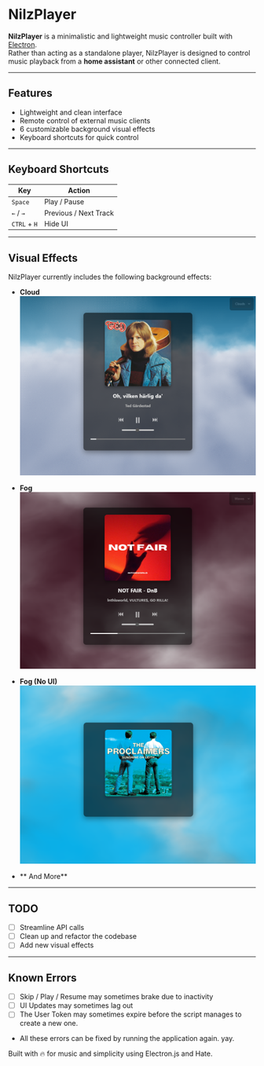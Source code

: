 # NilzPlayer

**NilzPlayer** is a minimalistic and lightweight music controller built with [Electron](https://www.electronjs.org/).  
Rather than acting as a standalone player, NilzPlayer is designed to control music playback from a **home assistant** or other connected client.

---

## Features

- Lightweight and clean interface  
- Remote control of external music clients  
- 6 customizable background visual effects  
- Keyboard shortcuts for quick control

---

## Keyboard Shortcuts

| Key         | Action              |
|-------------|---------------------|
| `Space`     | Play / Pause        |
| `←` / `→`   | Previous / Next Track |
| `CTRL` + `H`   | Hide UI |
---

## Visual Effects

NilzPlayer currently includes the following background effects:

- **Cloud**  
  ![CloudEffect](/img/cloud.png)

- **Fog**  
  ![fog](/img/fog.png)

- **Fog (No UI)**  
  ![fog-noui](/img/fog-noui.png)

- ** And More**

---

## TODO

- [ ] Streamline API calls  
- [ ] Clean up and refactor the codebase  
- [ ] Add new visual effects  

---

## Known Errors
- [ ] Skip / Play / Resume may sometimes brake due to inactivity
- [ ] UI Updates may sometimes lag out
- [ ] The User Token may sometimes expire before the script manages to create a new one. 
- All these errors can be fixed by running the application again. yay.

  
Built with 🔥 for music and simplicity using Electron.js and Hate.
